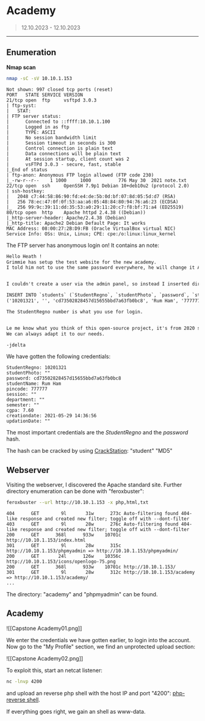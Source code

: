 # Academy
> 12.10.2023 - 12.10.2023
---
## Enumeration

**Nmap scan**
```bash
nmap -sC -sV 10.10.1.153
```

```
Not shown: 997 closed tcp ports (reset)
PORT   STATE SERVICE VERSION
21/tcp open  ftp     vsftpd 3.0.3
| ftp-syst: 
|   STAT: 
| FTP server status:
|      Connected to ::ffff:10.10.1.100
|      Logged in as ftp
|      TYPE: ASCII
|      No session bandwidth limit
|      Session timeout in seconds is 300
|      Control connection is plain text
|      Data connections will be plain text
|      At session startup, client count was 2
|      vsFTPd 3.0.3 - secure, fast, stable
|_End of status
| ftp-anon: Anonymous FTP login allowed (FTP code 230)
|_-rw-r--r--    1 1000     1000          776 May 30  2021 note.txt
22/tcp open  ssh     OpenSSH 7.9p1 Debian 10+deb10u2 (protocol 2.0)
| ssh-hostkey: 
|   2048 c7:44:58:86:90:fd:e4:de:5b:0d:bf:07:8d:05:5d:d7 (RSA)
|   256 78:ec:47:0f:0f:53:aa:a6:05:48:84:80:94:76:a6:23 (ECDSA)
|_  256 99:9c:39:11:dd:35:53:a0:29:11:20:c7:f8:bf:71:a4 (ED25519)
80/tcp open  http    Apache httpd 2.4.38 ((Debian))
|_http-server-header: Apache/2.4.38 (Debian)
|_http-title: Apache2 Debian Default Page: It works
MAC Address: 08:00:27:2B:D9:FB (Oracle VirtualBox virtual NIC)
Service Info: OSs: Unix, Linux; CPE: cpe:/o:linux:linux_kernel
```

The FTP server has anonymous login on! It contains an note:

```note.txt
Hello Heath !
Grimmie has setup the test website for the new academy.
I told him not to use the same password everywhere, he will change it ASAP.


I couldn't create a user via the admin panel, so instead I inserted directly into the database with the following command:

INSERT INTO `students` (`StudentRegno`, `studentPhoto`, `password`, `studentName`, `pincode`, `session`, `department`, `semester`, `cgpa`, `creationdate`, `updationDate`) VALUES
('10201321', '', 'cd73502828457d15655bbd7a63fb0bc8', 'Rum Ham', '777777', '', '', '', '7.60', '2021-05-29 14:36:56', '');

The StudentRegno number is what you use for login.


Le me know what you think of this open-source project, it's from 2020 so it should be secure... right ?
We can always adapt it to our needs.

-jdelta
```

We have gotten the following credentials:
```
StudentRegno: 10201321
studentPhoto: ""
password: cd73502828457d15655bbd7a63fb0bc8
studentName: Rum Ham
pincode: 777777
session: ""
department: ""
semester: ""
cgpa: 7.60
creationdate: 2021-05-29 14:36:56
updationDate: ""
```

The most important credentials are the *StudentRegno* and the *password* hash.

The hash can be cracked by using [CrackStation](https://crackstation.net/): "student" "MD5"

## Webserver

Visiting the webserver, I discovered the Apache standard site. Further directory enumeration can be done with "feroxbuster":

```bash
feroxbuster --url http://10.10.1.153 -x php,html,txt
```

```
404      GET        9l       31w      273c Auto-filtering found 404-like response and created new filter; toggle off with --dont-filter
403      GET        9l       28w      276c Auto-filtering found 404-like response and created new filter; toggle off with --dont-filter
200      GET      368l      933w    10701c http://10.10.1.153/index.html
301      GET        9l       28w      315c http://10.10.1.153/phpmyadmin => http://10.10.1.153/phpmyadmin/
200      GET       24l      126w    10356c http://10.10.1.153/icons/openlogo-75.png
200      GET      368l      933w    10701c http://10.10.1.153/
301      GET        9l       28w      312c http://10.10.1.153/academy => http://10.10.1.153/academy/
...
```

The directory: "academy" and "phpmyadmin" can be found.

## Academy

![[Capstone Academy01.png]]

We enter the credentials we have gotten earlier, to login into the account. Now go to the "My Profile" section, we find an unprotected upload section:

![[Capstone Academy02.png]]

To exploit this, start an netcat listener:

```bash
nc -lnvp 4200
```

and upload an reverse php shell with the host IP and port "4200":
[php-reverse shell](https://raw.githubusercontent.com/pentestmonkey/php-reverse-shell/master/php-reverse-shell.php).

If everything goes right, we gain an shell as www-data.